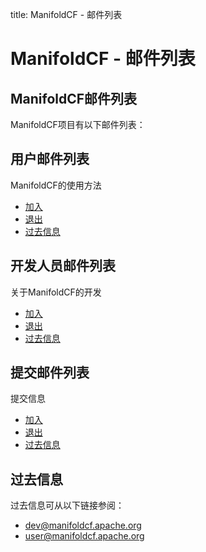 title: ManifoldCF - 邮件列表

# ManifoldCF - 邮件列表

## ManifoldCF邮件列表

ManifoldCF项目有以下邮件列表：

## 用户邮件列表

ManifoldCF的使用方法

* [加入](mailto:user-subscribe@manifoldcf.apache.org)
* [退出](mailto:user-unsubscribe@manifoldcf.apache.org)
* [过去信息](http://mail-archives.apache.org/mod_mbox/manifoldcf-user/)

## 开发人员邮件列表

关于ManifoldCF的开发

* [加入](mailto:dev-subscribe@manifoldcf.apache.org)
* [退出](mailto:dev-unsubscribe@manifoldcf.apache.org)
* [过去信息](http://mail-archives.apache.org/mod_mbox/manifoldcf-dev/)

## 提交邮件列表

提交信息

* [加入](mailto:commits-subscribe@manifoldcf.apache.org)
* [退出](mailto:commits-unsubscribe@manifoldcf.apache.org)
* [过去信息](http://mail-archives.apache.org/mod_mbox/manifoldcf-commits/)

## 过去信息

过去信息可从以下链接参阅：

* [dev@manifoldcf.apache.org](http://www.mail-archive.com/dev@manifoldcf.apache.org/index.html)
* [user@manifoldcf.apache.org](http://www.mail-archive.com/user@manifoldcf.apache.org/index.html)
